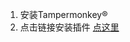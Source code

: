 1. 安装Tampermonkey®
2. 点击链接安装插件 [点这里](https://semoz.github.io/xuexitong-ppt-download/xuexitong.user.js)
